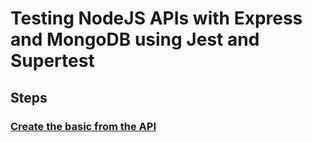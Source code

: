 # Testing NodeJS APIs with Express and MongoDB using Jest and Supertest


## Steps

### [Create the basic from the API](https://medium.com/@chrisbenseler/testing-nodejs-apis-pt-i-create-express-api-with-authentication-eb9c3f678767)
